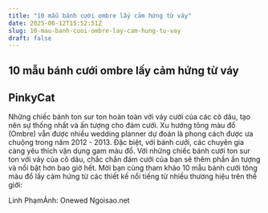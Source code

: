```yaml
---
title: "10 mẫu bánh cưới ombre lấy cảm hứng từ váy"
date: 2025-06-12T15:52:51Z
slug: 10-mau-banh-cuoi-ombre-lay-cam-hung-tu-vay
draft: false
---
```


## 10 mẫu bánh cưới ombre lấy cảm hứng từ váy

## PinkyCat

Những chiếc bánh ton sur ton hoàn toàn với váy cưới của các cô dâu, tạo nên sự thống nhất và ấn tượng cho đám cưới.
Xu hướng tông màu đổ (Ombre) vẫn được nhiều wedding planner dự đoán là phong cách được ưa chuộng trong năm 2012 - 2013. Đặc biệt, với bánh cưới, các chuyên gia càng yêu thích vận dụng gam màu đổ. Với những chiếc bánh cưới ton sur ton với váy của cô dâu, chắc chắn đám cưới của bạn sẽ thêm phần ấn tượng và nổi bật hơn bao giờ hết.
Mời bạn cùng tham khảo 10 mẫu bánh cưới tông màu đổ lấy cảm hứng từ các thiết kế nổi tiếng từ nhiều thương hiệu trên thế giới:










Linh PhạmẢnh: Onewed
Ngoisao.net ​